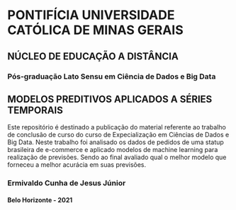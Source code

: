 <h1>PONTIFÍCIA UNIVERSIDADE CATÓLICA DE MINAS GERAIS</h1>
<h2>NÚCLEO DE EDUCAÇÃO A DISTÂNCIA</h2>
<h3>Pós-graduação Lato Sensu em Ciência de Dados e Big Data</h3>
<h2>MODELOS PREDITIVOS APLICADOS A SÉRIES TEMPORAIS</h2>
Este repositório é destinado a publicação do material referente ao trabalho de conclusão de curso do curso de Expecialização em Ciências de Dados e Big Data.
Neste trabalho foi analisado os dados de pedidos de uma statup brasileira de e-commerce e aplicado modelos de machine learning para realização de previsões.
Sendo ao final avaliado qual o melhor modelo que forneceu a melhor acurácia em suas previsões.

<h3>Ermivaldo Cunha de Jesus Júnior</h3>
<h4>Belo Horizonte - 2021 </h4>
